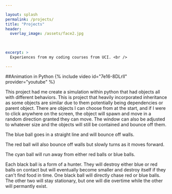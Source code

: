 ```yaml
---

layout: splash
permalink: /projects/
title: "Projects"
header:
  overlay_image: /assets/face2.jpg
  
  

excerpt: >
  Experiences from my coding courses from UCI. <br />

---
```

##Animation in Python
{% include video id="7e16-8DLrlI" provider="youtube" %}

This project had me create a simulation within python that had objects all with different behaviors. This is project that heavily incorporated inheritance as some objects are similar due to them potentially being dependencies or parent object. There are objects I can choose from at the start, and if I were to click anywhere on the screen, the object will spawn and move in a random direction granted they can move. The window can also be adjusted to whatever size and the objects will still be contained and bounce off them.

The blue ball goes in a straight line and will bounce off walls.

The red ball will also bounce off walls but slowly turns as it moves forward.

The cyan ball will run away from either red balls or blue balls.

Each black ball is a form of a hunter. They will destroy either blue or red balls on contact but will eventually become smaller and destroy itself if they can't find food in time.
One black ball will directly chase red or blue balls.
The other two will stay stationary, but one will die overtime while the other will permantly exist. 